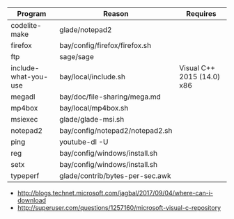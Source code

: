 Program | Reason | Requires
--------|--------|---------
codelite-make | glade/notepad2
firefox | bay/config/firefox/firefox.sh
ftp | sage/sage
include-what-you-use | bay/local/include.sh | Visual C++ 2015 (14.0) x86
megadl | bay/doc/file-sharing/mega.md
mp4box | bay/local/mp4box.sh
msiexec | glade/glade-msi.sh
notepad2 | bay/config/notepad2/notepad2.sh
ping | youtube-dl -U
reg | bay/config/windows/install.sh
setx | bay/config/windows/install.sh
typeperf | glade/contrib/bytes-per-sec.awk

- http://blogs.technet.microsoft.com/jagbal/2017/09/04/where-can-i-download
- http://superuser.com/questions/1257160/microsoft-visual-c-repository
